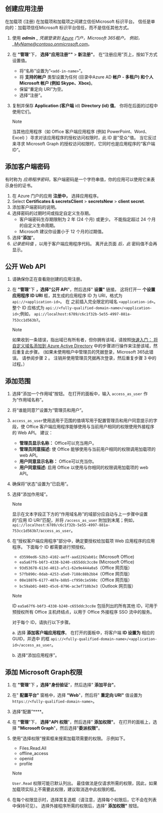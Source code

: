## <a name="create-an-app-registration"></a>创建应用注册

在加载项 (注册) 在加载项和加载项之间建立信任Microsoft 标识平台。 信任是单向的：加载项信任Microsoft 标识平台信任，而不是信任其他方式。

1. 使用 ***admin** _ 凭据登录到 [Azure](https://portal.azure.com/) 门户，Microsoft 365租户。 例如，_*MyName@contoso.onmicrosoft.com**。
1. 在 **"管理**"下， **选择"应用注册""** > **新注册"**。 在“注册应用”页上，按如下方式设置值。

    * 将“名称”设置为“`<add-in-name>`”。
    * 将 **支持的帐户** 类型设置为任何 (目录中Azure AD **帐户 - 多租户) 和个人 Microsoft 帐户 (例如 Skype、Xbox)**。
    * 保留“重定向 URI”为空。
    * 选择“注册”。

1. 复制并保存 **Application (客户端** id) **Directory (id) 值**。 你将在后面的过程中使用它们。

    > [!NOTE]
    > 当其他应用程序（如 Office 客户端应用程序 (例如 PowerPoint、Word、Excel) ）寻求对该应用程序的授权访问权限时，此 ID 是"受众"值。 当它反过来寻求 Microsoft Graph 的授权访问权限时，它同时也是应用程序的“客户端 ID”。

## <a name="add-a-client-secret"></a>添加客户端密码

有时称为 _应用程序密码_，客户端密码是一个字符串值，你的应用可以使用它来表示身份的证书。

1. 在 Azure 门户的应用 **注册中，** 选择应用程序。
1. Select **Certificates & secretsClient** >  **secretsNew** >  **client secret**.
1. 添加客户端密码的说明。
1. 选择密码的过期时间或指定自定义生存期。
    * 客户端密码生存期限制为 2 年 (24 个月) 或更少。 不能指定超过 24 个月的自定义生命周期。
    * Microsoft 建议你设置小于 12 个月的过期值。
1. 选择“**添加**”。
1. _记录密码值_ ，以用于客户端应用程序代码。 离开此页面 _后，此_ 密码值不会再显示。

## <a name="expose-a-web-api"></a>公开 Web API

1. 请确保你正在查看刚创建的应用注册。
1. 在 **"管理**"下 **，选择"公开 API**"，然后选择" **设置"** 链接。 这将打开一 **个设置应用程序 ID URI** 框，其生成的应用程序 ID 为 URI，格式为 `api://<application-id>`。 在 之前插入完全限定的域名 `<application-id>`。 整个 ID 应格式为 `api://<fully-qualified-domain-name>/<application-id>`;例如， `api://localhost:6789/c6c1f32b-5e55-4997-881a-753cc1d563b7`。

    > [!NOTE]
    > 如果收到一条错误，指出域已有所有者，但你拥有该域，请按照[快速入门： 将自定义域名添加到 Azure Active Directory](/azure/active-directory/add-custom-domain) 中的步骤进行操作来注册该域，然后重复此步骤。  (如果未使用租户中管理员的凭据登录，Microsoft 365此错误。 请参阅步骤 2 。 注销并使用管理员凭据再次登录，然后重复步骤 3 中的过程。）

## <a name="add-a-scope"></a>添加范围

1. 选择“添加一个作用域”按钮。 在打开的面板中，输入 `access_as_user` 作为“作用域名称”。

1. 将“谁能同意?”设置为“管理员和用户”。

1. `access_as_user`使用适用于范围的值填写用于配置管理员和用户同意提示的字段，使 Office 客户端应用程序能够使用与当前用户相同的权限使用外接程序的 Web API。 建议：

    * **管理员显示名称：** Office可以充当用户。
    * **管理员同意描述:** 使 Office 能够使用与当前用户相同的权限调用加载项的 web API。
    * **用户同意显示名称：** Office可以充当你。
    * **用户同意描述:** 启用 Office 以使用与你相同的权限调用加载项的 web API。

1. 确保将“状态”设置为“已启用”。

1. 选择“添加作用域”。

    > [!NOTE]
    > 显示在文本字段正下方的“作用域名称”的域部分应自动与上一步骤中设置的“应用 ID URI”匹配，并将 `/access_as_user` 附加到末尾；例如，`api://localhost:6789/c6c1f32b-5e55-4997-881a-753cc1d563b7/access_as_user`。

1. 在“授权客户端应用程序”部分中，确定要授权给加载项 Web 应用程序的应用程序。 下面每个 ID 都需要进行预授权。
  
    * `d3590ed6-52b3-4102-aeff-aad2292ab01c` (Microsoft Office)
    * `ea5a67f6-b6f3-4338-b240-c655ddc3cc8e` (Microsoft Office)
    * `93d53678-613d-4013-afc1-62e9e444a0a5`（Office 网页版）
    * `57fb890c-0dab-4253-a5e0-7188c88b2bb4`（Office 网页版）
    * `08e18876-6177-487e-b8b5-cf950c1e598c`（Office 网页版）
    * `bc59ab01-8403-45c6-8796-ac3ef710b3e3`（Outlook 网页版）

    > [!NOTE]
    > ID `ea5a67f6-b6f3-4338-b240-c655ddc3cc8e` 包括列出的所有其他 ID，可用于预授权所有 Office 主机终结点，以用于 Office 外接程序 SSO 流中的服务。

    对于每个 ID，请执行以下步骤。

      a. 选择 **添加客户端应用程序**。 在打开的面板中，将客户端 **ID 设置为** 相应的 GUID，并选中 的框 `api://<fully-qualified-domain-name>/<application-id>/access_as_user`。

      b. 选择“添加应用程序”。

## <a name="add-microsoft-graph-permissions"></a>添加 Microsoft Graph权限

1. 在 **"管理**"下 **，选择"身份验证**"，然后选择" **添加平台"**。

1. 在" **配置平台"** 窗格中，选择 **"Web**"，然后将" **重定向 URI"** 值设置为 `https://<fully-qualified-domain-name>`。

1. 选择“配置”****。

1. 在 **"管理**"下， **选择"API 权限**"，然后选择" **添加权限"**。 在打开的面板上，选择 **"Microsoft Graph**"，然后选择"**委派权限"**。

1. 使用“选择权限”搜索框来搜索加载项需要的权限。 示例如下。

    * Files.Read.All
    * offline_access
    * openid
    * profile

    > [!NOTE]
    > `User.Read` 权限可能已默认列出。 最佳做法是仅请求所需的权限，因此，如果加载项实际上不需要此权限，建议取消选中此权限的框。

1. 在每个权限显示时，选择其复选框（请注意，选择每个权限后，它不会在列表中保持可见）。 选择外接程序所需的权限后，选择" **添加权限"** 按钮。
